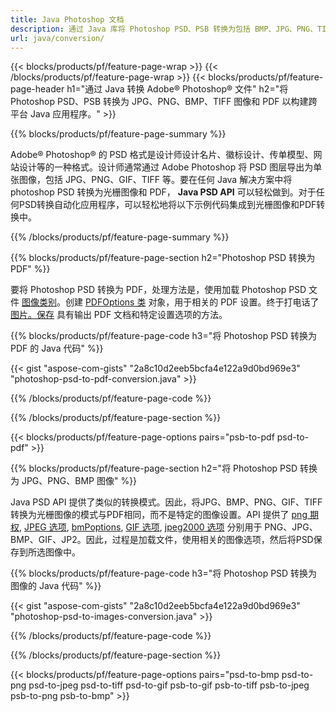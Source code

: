 ```yaml
---
title: Java Photoshop 文档
description: 通过 Java 库将 Photoshop PSD、PSB 转换为包括 BMP、JPG、PNG、TIFF 和 PDF 在内的图像。
url: java/conversion/
---
```


{{< blocks/products/pf/feature-page-wrap >}}
{{< /blocks/products/pf/feature-page-wrap >}}
{{< blocks/products/pf/feature-page-header h1="通过 Java 转换 Adobe® Photoshop® 文件" h2="将 Photoshop PSD、PSB 转换为 JPG、PNG、BMP、TIFF 图像和 PDF 以构建跨平台 Java 应用程序。" >}}

{{% blocks/products/pf/feature-page-summary %}}

Adobe® Photoshop® 的 PSD 格式是设计师设计名片、徽标设计、传单模型、网站设计等的一种格式。设计师通常通过 Adobe Photoshop 将 PSD 图层导出为单张图像，包括 JPG、PNG、GIF、TIFF 等。要在任何 Java 解决方案中将 photoshop PSD 转换为光栅图像和 PDF， **Java PSD API** 可以轻松做到。对于任何PSD转换自动化应用程序，可以轻松地将以下示例代码集成到光栅图像和PDF转换中。

{{% /blocks/products/pf/feature-page-summary %}}

{{% blocks/products/pf/feature-page-section h2="Photoshop PSD 转换为 PDF" %}}

要将 Photoshop PSD 转换为 PDF，处理方法是，使用加载 Photoshop PSD 文件 [图像类别](https://apireference.aspose.com/psd/java/com.aspose.psd/Image)。创建 [PDFOptions 类](https://apireference.aspose.com/psd/java/com.aspose.psd.imageoptions/PdfOptions) 对象，用于相关的 PDF 设置。终于打电话了 [图片。保存](https://apireference.aspose.com/psd/java/com.aspose.psd/Image#save-java.lang.String-com.aspose.psd.ImageOptionsBase-) 具有输出 PDF 文档和特定设置选项的方法。

{{% blocks/products/pf/feature-page-code h3="将 Photoshop PSD 转换为 PDF 的 Java 代码" %}}

{{< gist "aspose-com-gists" "2a8c10d2eeb5bcfa4e122a9d0bd969e3" "photoshop-psd-to-pdf-conversion.java" >}}

{{% /blocks/products/pf/feature-page-code %}}

{{% /blocks/products/pf/feature-page-section %}}

{{< blocks/products/pf/feature-page-options pairs="psb-to-pdf psd-to-pdf" >}}

{{% blocks/products/pf/feature-page-section h2="将 Photoshop PSD 转换为 JPG、PNG、BMP 图像" %}}

Java PSD API 提供了类似的转换模式。因此，将JPG、BMP、PNG、GIF、TIFF转换为光栅图像的模式与PDF相同，而不是特定的图像设置。API 提供了 [png 期权](https://apireference.aspose.com/psd/java/com.aspose.psd.imageoptions/PngOptions), [JPEG 选项](https://apireference.aspose.com/psd/java/com.aspose.psd.imageoptions/JpegOptions), [bmPoptions](https://apireference.aspose.com/psd/java/com.aspose.psd.imageoptions/BmpOptions), [GIF 选项](https://apireference.aspose.com/psd/java/com.aspose.psd.imageoptions/GifOptions), [jpeg2000 选项](https://apireference.aspose.com/psd/java/com.aspose.psd.imageoptions/Jpeg2000Options) 分别用于 PNG、JPG、BMP、GIF、JP2。因此，过程是加载文件，使用相关的图像选项，然后将PSD保存到所选图像中。

{{% blocks/products/pf/feature-page-code h3="将 Photoshop PSD 转换为图像的 Java 代码" %}}

{{< gist "aspose-com-gists" "2a8c10d2eeb5bcfa4e122a9d0bd969e3" "photoshop-psd-to-images-conversion.java" >}}

{{% /blocks/products/pf/feature-page-code %}}

{{% /blocks/products/pf/feature-page-section %}}

{{< blocks/products/pf/feature-page-options pairs="psd-to-bmp psd-to-png psd-to-jpeg psd-to-tiff psd-to-gif psb-to-gif psb-to-tiff psb-to-jpeg psb-to-png psb-to-bmp" >}}

